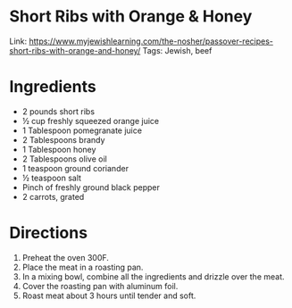 # Short Ribs with Orange & Honey

Link: https://www.myjewishlearning.com/the-nosher/passover-recipes-short-ribs-with-orange-and-honey/
Tags: Jewish, beef

# Ingredients

- 2 pounds short ribs
- ½ cup freshly squeezed orange juice
- 1 Tablespoon pomegranate juice
- 2 Tablespoons brandy
- 1 Tablespoon honey
- 2 Tablespoons olive oil
- 1 teaspoon ground coriander
- ½ teaspoon salt
- Pinch of freshly ground black pepper
- 2 carrots, grated

# Directions

1. Preheat the oven 300F.
2. Place the meat in a roasting pan. 
3. In a mixing bowl, combine all the ingredients and drizzle over the meat.
4. Cover the roasting pan with aluminum foil.
5. Roast meat about 3 hours until tender and soft.